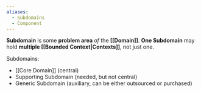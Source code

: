 ```yaml
---
aliases:
  - Subdomains
  - Component
---
```

**Subdomain** is some **problem area** *of* the **[[Domain]]**.
**One Subdomain** may hold **multiple [[Bounded Context|Contexts]]**, not just one.

Subdomains:
- [[Core Domain]] (central)
- Supporting Subdomain (needed, but not central)
- Generic Subdomain (auxiliary, can be either outsourced or purchased)
